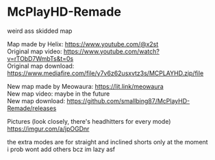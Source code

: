 # McPlayHD-Remade
weird ass skidded map   
   
Map made by Helix: https://www.youtube.com/@x2st   
Original map video: https://www.youtube.com/watch?v=rTObD7WmbTs&t=0s   
Original map download: https://www.mediafire.com/file/y7v6z62usxvtz3s/MCPLAYHD.zip/file   
   
New map made by Meowaura: https://lit.link/meowaura   
New map video: maybe in the future   
New map download: https://github.com/smallbing87/McPlayHD-Remade/releases   
   
Pictures (look closely, there's headhitters for every mode)   
https://imgur.com/a/jpOGDnr   
   
the extra modes are for straight and inclined shorts only at the moment   
i prob wont add others bcz im lazy asf   
